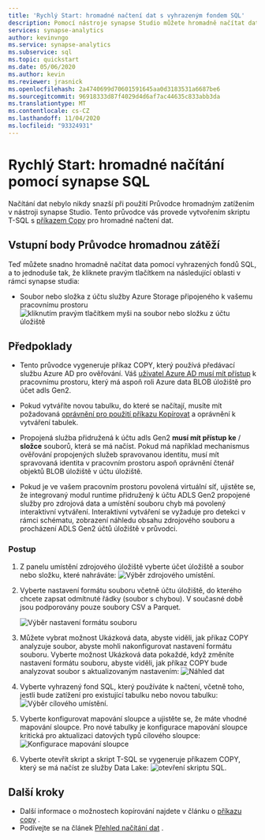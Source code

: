 ```yaml
---
title: 'Rychlý Start: hromadné načtení dat s vyhrazeným fondem SQL'
description: Pomocí nástroje synapse Studio můžete hromadně načítat data do vyhrazeného fondu SQL ve službě Azure synapse Analytics.
services: synapse-analytics
author: kevinvngo
ms.service: synapse-analytics
ms.subservice: sql
ms.topic: quickstart
ms.date: 05/06/2020
ms.author: kevin
ms.reviewer: jrasnick
ms.openlocfilehash: 2a4740699d70601591645aa0d3183531a6687be6
ms.sourcegitcommit: 96918333d87f4029d4d6af7ac44635c833abb3da
ms.translationtype: MT
ms.contentlocale: cs-CZ
ms.lasthandoff: 11/04/2020
ms.locfileid: "93324931"
---
```

# <a name="quickstart-bulk-loading-with-synapse-sql"></a>Rychlý Start: hromadné načítání pomocí synapse SQL

Načítání dat nebylo nikdy snazší při použití Průvodce hromadným zatížením v nástroji synapse Studio. Tento průvodce vás provede vytvořením skriptu T-SQL s [příkazem Copy](/sql/t-sql/statements/copy-into-transact-sql?view=azure-sqldw-latest&preserve-view=true) pro hromadné načtení dat. 

## <a name="entry-points-to-the-bulk-load-wizard"></a>Vstupní body Průvodce hromadnou zátěží

Teď můžete snadno hromadně načítat data pomocí vyhrazených fondů SQL, a to jednoduše tak, že kliknete pravým tlačítkem na následující oblasti v rámci synapse studia:

- Soubor nebo složka z účtu služby Azure Storage připojeného k vašemu pracovnímu prostoru ![ kliknutím pravým tlačítkem myši na soubor nebo složku z účtu úložiště](./sql/media/bulk-load/bulk-load-entry-point-0.png)

## <a name="prerequisites"></a>Předpoklady

- Tento průvodce vygeneruje příkaz COPY, který používá předávací službu Azure AD pro ověřování. Váš [uživatel Azure AD musí mít přístup](
./sql-data-warehouse/quickstart-bulk-load-copy-tsql-examples.md#d-azure-active-directory-authentication) k pracovnímu prostoru, který má aspoň roli Azure data BLOB úložiště pro účet adls Gen2. 

- Pokud vytváříte novou tabulku, do které se načítají, musíte mít požadovaná [oprávnění pro použití příkazu Kopírovat](/sql/t-sql/statements/copy-into-transact-sql?view=azure-sqldw-latest&preserve-view=true#permissions) a oprávnění k vytváření tabulek.

- Propojená služba přidružená k účtu adls Gen2 **musí mít přístup ke** / **složce** souborů, která se má načíst. Pokud má například mechanismus ověřování propojených služeb spravovanou identitu, musí mít spravovaná identita v pracovním prostoru aspoň oprávnění čtenář objektů BLOB úložiště v účtu úložiště.

- Pokud je ve vašem pracovním prostoru povolená virtuální síť, ujistěte se, že integrovaný modul runtime přidružený k účtu ADLS Gen2 propojené služby pro zdrojová data a umístění souboru chyb má povolený interaktivní vytváření. Interaktivní vytváření se vyžaduje pro detekci v rámci schématu, zobrazení náhledu obsahu zdrojového souboru a procházení ADLS Gen2 účtů úložiště v průvodci.

### <a name="steps"></a>Postup

1. Z panelu umístění zdrojového úložiště vyberte účet úložiště a soubor nebo složku, které nahráváte: ![ Výběr zdrojového umístění.](./sql/media/bulk-load/bulk-load-source-location.png)

2. Vyberte nastavení formátu souboru včetně účtu úložiště, do kterého chcete zapsat odmítnuté řádky (soubor s chybou). V současné době jsou podporovány pouze soubory CSV a Parquet.

    ![Výběr nastavení formátu souboru](./sql/media/bulk-load/bulk-load-file-format-settings.png)

3. Můžete vybrat možnost Ukázková data, abyste viděli, jak příkaz COPY analyzuje soubor, abyste mohli nakonfigurovat nastavení formátu souboru. Vyberte možnost Ukázková data pokaždé, když změníte nastavení formátu souboru, abyste viděli, jak příkaz COPY bude analyzovat soubor s aktualizovaným nastavením: ![ Náhled dat](./sql/media/bulk-load/bulk-load-file-format-settings-preview-data.png) 

4. Vyberte vyhrazený fond SQL, který používáte k načtení, včetně toho, jestli bude zatížení pro existující tabulku nebo novou tabulku: ![ Výběr cílového umístění.](./sql/media/bulk-load/bulk-load-target-location.png)

5. Vyberte konfigurovat mapování sloupce a ujistěte se, že máte vhodné mapování sloupce. Pro nové tabulky je konfigurace mapování sloupce kritická pro aktualizaci datových typů cílového sloupce: ![ Konfigurace mapování sloupce](./sql/media/bulk-load/bulk-load-target-location-column-mapping.png)

6. Vyberte otevřít skript a skript T-SQL se vygeneruje příkazem COPY, který se má načíst ze služby Data Lake: ![ otevření skriptu SQL.](./sql/media/bulk-load/bulk-load-target-final-script.png)

## <a name="next-steps"></a>Další kroky

- Další informace o možnostech kopírování najdete v článku o [příkazu copy](/sql/t-sql/statements/copy-into-transact-sql?view=azure-sqldw-latest&preserve-view=true#syntax) .
- Podívejte se na článek [Přehled načítání dat](./sql-data-warehouse/design-elt-data-loading.md#what-is-elt) .
